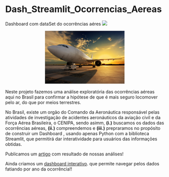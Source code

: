 # Dash_Streamlit_Ocorrencias_Aereas
Dashboard com dataSet do ocorrências aéres
![](https://img.shields.io/badge/Status-Concluído-green.svg)

<p align="center">
  <img alt="Imagem" width="50%" src="https://github.com/angeloBuso/Dash_Streamlit_Ocorrencias_Aereas/blob/master/image/airplane-sunset.jpg?raw=true">
  
Neste projeto fazemos uma análise exploratória das ocorrências aéreas aqui no Brasil para confirmar a hipótese de que é mais seguro locomover pelo ar, do que por meios terrestres.

No Brasil, existe um orgão do Comando da Aeronáutica responsável pelas atividades de investigação de acidentes aeronáuticos da aviação civil e da Força Aérea Brasileira, o CENIPA, sendo asimm, **(i.)** buscamos os dados das ocorrências aéreas, **(ii.)** compreendemos e **(iii.)** prepraramos no propósito de construir um Dashboard , usando apenas Python com a biblioteca Streamlit, que permitirá dar interatividade para usuários das informações obtidas.

Publicamos um [artigo](https://angelobuso-jr.medium.com/%C3%A9-seguro-voar-51234c002ff7) com resultado de nossas análises!

Ainda criamos um [dashboard interativo](https://bit.ly/3d06V82). que permite navegar pelos dados fatiando por ano da ocorrência!!
  
<!---
![](https://img.shields.io/badge/Status-Em%20Desenvolvimento-yellow.svg)
<img src="https://github.com/angeloBuso/Dash_Streamlit_Ocorrencias_Aereas/blob/master/image/airplane-sunset.jpg?raw=true">
  
